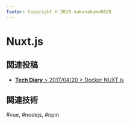 ```yaml
---
footer: Copyright © 2018 nakanakamu0828
---
```

# Nuxt.js

## 関連投稿
* [<b>Tech Diary</b> &gt; 2017/04/20 &gt; Docker NUXT.js](/diary/2018-04-20.html#docker-nuxt-js)

## 関連技術
#vue, #nodejs, #npm
